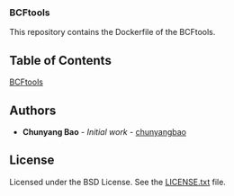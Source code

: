 ### BCFtools

This repository contains the Dockerfile of the BCFtools.

## Table of Contents
[BCFtools](https://samtools.github.io/bcftools/)

## <a name="authors">Authors</a>
* **Chunyang Bao** - *Initial work* - [chunyangbao](https://github.com/chunyangbao)

## <a name="license">License</a>
Licensed under the BSD License. See the [LICENSE.txt](https://github.com/broadinstitute/gatk/blob/master/LICENSE.TXT) file.

